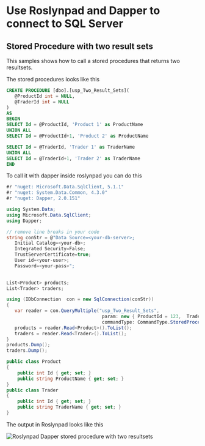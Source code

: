 # Use Roslynpad and Dapper to connect to SQL Server

## Stored Procedure with two result sets
This samples shows how to call a stored procedures that returns two resultsets.

The stored procedures looks like this

```sql
CREATE PROCEDURE [dbo].[usp_Two_Result_Sets](
   @ProductId int = NULL,	
   @TraderId int = NULL	
)
AS 
BEGIN 
SELECT Id = @ProductId, 'Product 1' as ProductName
UNION ALL 
SELECT Id = @ProductId+1, 'Product 2' as ProductName

SELECT Id = @TraderId, 'Trader 1' as TraderName
UNION ALL
SELECT Id = @TraderId+1, 'Trader 2' as TraderName
END
```

To call it with dapper inside roslynpad you can do this

```cs
#r "nuget: Microsoft.Data.SqlClient, 5.1.1"
#r "nuget: System.Data.Common, 4.3.0"
#r "nuget: Dapper, 2.0.151"

using System.Data;
using Microsoft.Data.SqlClient;
using Dapper;

// remove line breaks in your code 
string conStr = @"Data Source=<your-db-server>;
   Initial Catalog=<your-db>;
   Integrated Security=False;
   TrustServerCertificate=true;
   User id=<your-user>;
   Password=<your-pass>";
  

List<Product> products;
List<Trader> traders;

using (IDbConnection  con = new SqlConnection(conStr))
{
   var reader = con.QueryMultiple("usp_Two_Result_Sets",
                                   param: new { ProductId = 123,  TraderId = 456 },
                                   commandType: CommandType.StoredProcedure);
   products = reader.Read<Product>().ToList();
   traders = reader.Read<Trader>().ToList();
}
products.Dump();
traders.Dump();

public class Product
{
    public int Id { get; set; }    
    public string ProductName { get; set; }
}
public class Trader
{
    public int Id { get; set; }    
    public string TraderName { get; set; }
}
```

The output in Roslynpad looks like this

![Roslynpad Dapper stored procedure with two resultsets](https://github.com/surfmuggle/Cubert/assets/1271555/b8cc0c1e-c66f-41ef-80d7-9aa2be19612b)
